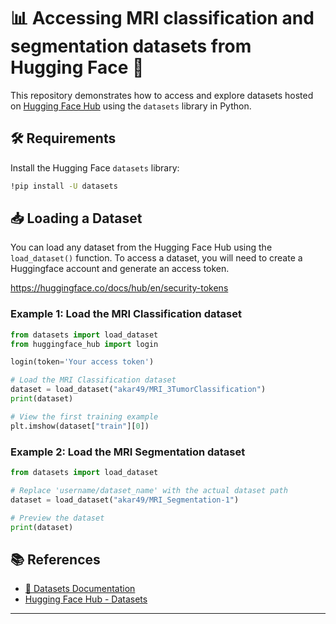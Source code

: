 
# 📊 Accessing MRI classification and segmentation datasets from Hugging Face 🤗

This repository demonstrates how to access and explore datasets hosted on [Hugging Face Hub](https://huggingface.co/datasets) using the `datasets` library in Python.

## 🛠️ Requirements

Install the Hugging Face `datasets` library:

```bash
!pip install -U datasets
```

## 📥 Loading a Dataset

You can load any dataset from the Hugging Face Hub using the `load_dataset()` function. To access a dataset, you will need to create a Huggingface account and generate an access token.

https://huggingface.co/docs/hub/en/security-tokens 

### Example 1: Load the MRI Classification dataset

```python
from datasets import load_dataset
from huggingface_hub import login

login(token='Your access token') 

# Load the MRI Classification dataset
dataset = load_dataset("akar49/MRI_3TumorClassification")
print(dataset)

# View the first training example
plt.imshow(dataset["train"][0])

```

### Example 2: Load the MRI Segmentation dataset

```python
from datasets import load_dataset

# Replace 'username/dataset_name' with the actual dataset path
dataset = load_dataset("akar49/MRI_Segmentation-1")

# Preview the dataset
print(dataset)
```


## 📚 References

- [🤗 Datasets Documentation](https://huggingface.co/docs/datasets)
- [Hugging Face Hub - Datasets](https://huggingface.co/datasets)

---
